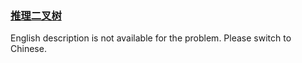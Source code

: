 ### [推理二叉树](https://leetcode.com/problems/zhong-jian-er-cha-shu-lcof)

<p>English description is not available for the problem. Please switch to Chinese.</p>
